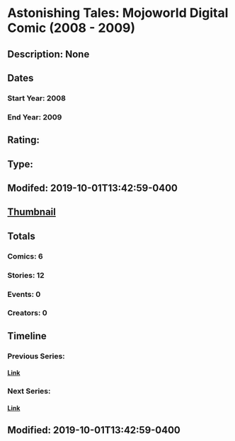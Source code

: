 # Astonishing Tales: Mojoworld Digital Comic (2008 - 2009)
## Description: None
## Dates
### Start Year: 2008
### End Year: 2009
## Rating: 
## Type: 
## Modifed: 2019-10-01T13:42:59-0400
## [Thumbnail](http://i.annihil.us/u/prod/marvel/i/mg/9/00/5d9357da210bd.jpg)
## Totals
### Comics: 6
### Stories: 12
### Events: 0
### Creators: 0
## Timeline
### Previous Series: 
#### [Link]()
### Next Series: 
#### [Link]()
## Modified: 2019-10-01T13:42:59-0400